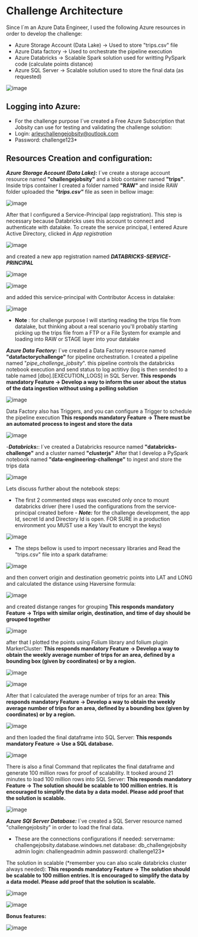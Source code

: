 # Challenge Architecture
Since I´m an Azure Data Engineer, I used the following Azure resources in order to develop the challenge:

- Azure Storage Account (Data Lake) -> Used to store "trips.csv" file
- Azure Data factory -> Used to orchestrate the pipeline execution 
- Azure Databricks -> Scalable Spark solution used for writting PySpark code (calculate points distance)
- Azure SQL Server -> Scalable solution used to store the final data (as requested)

![image](https://user-images.githubusercontent.com/101717820/158699501-57ed0fa8-6976-490d-8ab1-77d97fb4fecd.png)


## Logging into Azure:
- For the challenge purpose I´ve created a Free Azure Subscription that Jobsity can use for testing and validating the challenge solution:
- Login: arleychallengejobsity@outlook.com
- Password: challenge123*


## Resources Creation and configuration:
**_Azure Storage Account (Data Lake):_** 
  I´ve create a storage account resource named **"challengejobsity"** and a blob container named **"trips"**. Inside trips container I created a folder named **"RAW"** and inside RAW folder uploaded the **_"trips.csv"_** file as seen in bellow image:

![image](https://user-images.githubusercontent.com/101717820/158619139-06a37e50-d790-4550-bb23-8cb0ca610687.png)

After that I configured a Service-Principal (app registration). This step is necessary because Databricks uses this account to connect and authenticate with datalake.
To create the service principal, I entered Azure Active Directory, clicked in _App registration_ 

![image](https://user-images.githubusercontent.com/101717820/158700150-e26f8f65-c77b-46a5-9402-0ae4b78e31cf.png)


and created a new app registration named **_DATABRICKS-SERVICE-PRINCIPAL_** 

![image](https://user-images.githubusercontent.com/101717820/158700266-a90f9358-b1e6-4860-8f60-018d4983d877.png)

![image](https://user-images.githubusercontent.com/101717820/158700348-61433795-4c62-41de-b17d-160afca4f686.png)

and added this service-principal with Contributor Access in datalake:

![image](https://user-images.githubusercontent.com/101717820/158700532-ace517ea-b3c9-4ba2-a28e-9aa2ff9a1476.png)

  - **Note** : for challenge purpose I will starting reading the trips file from datalake, but thinking about a real scenario you'll probably starting picking up the trips file from a FTP or a File System for example and loading into RAW or STAGE layer into your datalake


**_Azure Data Factory:_** I´ve created a Data Factory resource named **"datafactorychallenge"**  for pipeline orchestration. I created a pipeline named "_pipe_challenge_jobsity_". this pipeline controls the databricks notebook execution and send status to log actitivy (log is then sended to a table named [dbo].[EXECUTION_LOGS] in SQL Server. **This responds mandatory Feature -> Develop a way to inform the user about the status of the data ingestion without using a polling solution**

![image](https://user-images.githubusercontent.com/101717820/158702830-e1667361-feb3-4e68-a647-c714a66fb457.png)

Data Factory also has Triggers, and you can configure a Trigger to schedule the pipeline execution  **This responds mandatory Feature -> There must be an automated process to ingest and store the data**

![image](https://user-images.githubusercontent.com/101717820/158702963-a37315b4-5474-4eef-8e12-8690dc0f54f1.png)


-**_Databricks:_**: I´ve created a Databricks resource named **"databricks-challenge"** and a cluster named **"clusterjs"**
After that I develop a PySpark notebook named **"data-engineering-challenge"** to ingest and store the trips data

![image](https://user-images.githubusercontent.com/101717820/158703594-6e6736bc-4e5c-4b7c-b60a-58e7ba675a7b.png)

Lets discuss further about the notebook steps:

- The first 2 commented steps was executed only once to mount databricks driver (here I used the configurations from the service-principal created before - **_Note:_** for the challenge development, the app Id, secret Id and Directory Id is open. FOR SURE in a production environment you MUST use a Key Vault to encrypt the keys) 

![image](https://user-images.githubusercontent.com/101717820/158703948-ea6f34cb-820e-4c32-a8be-2ef8d181a987.png)

- The steps bellow is used to import necessary libraries and Read the "trips.csv" file into a spark dataframe:

![image](https://user-images.githubusercontent.com/101717820/158704611-c76a11f1-8387-4d9a-a252-e2066d26e0aa.png)

and then convert origin and destination geometric points into LAT and LONG and calculated the distance using Haversine formula:

![image](https://user-images.githubusercontent.com/101717820/158704752-5815f583-4b1b-40ce-ac84-aee7675edb52.png)

and created distange ranges for grouping  **This responds mandatory Feature -> Trips with similar origin, destination, and time of day should be grouped together**
 
![image](https://user-images.githubusercontent.com/101717820/158705039-784ad0e2-35e7-4924-88db-b2d967b3f3bb.png)

after that I plotted the points using Folium library and folium plugin MarkerCluster: **This responds mandatory Feature -> Develop a way to obtain the weekly average number of trips for an area, defined by a bounding box (given by coordinates) or by a region.**
 

![image](https://user-images.githubusercontent.com/101717820/158705160-2f78daff-bfab-4e13-bb68-01939cbb4902.png)

![image](https://user-images.githubusercontent.com/101717820/158705230-74d22687-3298-4827-b213-9b2f837f4e78.png)

After that I calculated the average number of trips for an area: **This responds mandatory Feature -> Develop a way to obtain the weekly average number of trips for an area, defined by a bounding box (given by coordinates) or by a region.**

![image](https://user-images.githubusercontent.com/101717820/158705361-21a6c9dc-29ad-4fab-90ea-7eae783a07bc.png)

and then loaded the final dataframe into  SQL Server:  **This responds mandatory Feature -> Use a SQL database.**

![image](https://user-images.githubusercontent.com/101717820/158705445-47626e5c-2048-4587-a1fe-d069393f99fc.png)

There is also a final Command that replicates the final dataframe and generate 100 million rows for proof of scalability. It tooked around 21 minutes to load 100 million rows into SQL Server: **This responds mandatory Feature -> The solution should be scalable to 100 million entries. It is encouraged to simplify the
data by a data model. Please add proof that the solution is scalable.**

![image](https://user-images.githubusercontent.com/101717820/158705614-c4a365d2-7cc6-4a5d-9bef-2af0230608c0.png)


**_Azure SQl Server Database:_** I´ve created a SQL Server resource named "challengejobsity" in order to load the final data.

- These are the connections configurations if needed:
    servername: challengejobsity.database.windows.net
    database: db_challengejobsity
    admin login: challengeadmin
    admin password: challenge123*

The solution in scalable (*remember you can also scale databricks cluster always needed): **This responds mandatory Feature -> The solution should be scalable to 100 million entries. It is encouraged to simplify the
data by a data model. Please add proof that the solution is scalable.**

![image](https://user-images.githubusercontent.com/101717820/158706358-15f25b72-4c87-436c-9fc9-ec8c55d514ed.png)


![image](https://user-images.githubusercontent.com/101717820/158706422-3ec9ce07-507b-41e3-903d-fc357aec5180.png)


**Bonus features:**

![image](https://user-images.githubusercontent.com/101717820/158707520-2126435b-db69-4e4a-b481-dd19f5861492.png)

